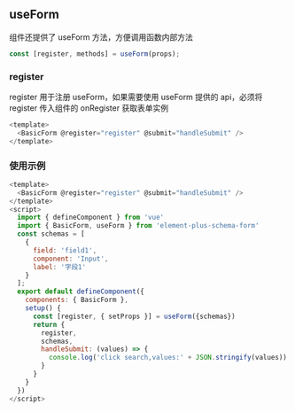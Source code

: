 ## useForm

组件还提供了 useForm 方法，方便调用函数内部方法

```javascript
const [register, methods] = useForm(props);
```

### register

register 用于注册 useForm，如果需要使用 useForm 提供的 api，必须将 register 传入组件的 onRegister 获取表单实例

```javascript
<template>
  <BasicForm @register="register" @submit="handleSubmit" />
</template>
```

### 使用示例

```javascript
<template>
  <BasicForm @register="register" @submit="handleSubmit" />
</template>
<script>
  import { defineComponent } from 'vue'
  import { BasicForm, useForm } from 'element-plus-schema-form'
  const schemas = [
    {
      field: 'field1',
      component: 'Input',
      label: '字段1'
    }
  ];
  export default defineComponent({
    components: { BasicForm },
    setup() {
      const [register, { setProps }] = useForm({schemas})
      return {
        register,
        schemas,
        handleSubmit: (values) => {
          console.log('click search,values:' + JSON.stringify(values))
        }
      }
    }
  })
</script>
```
